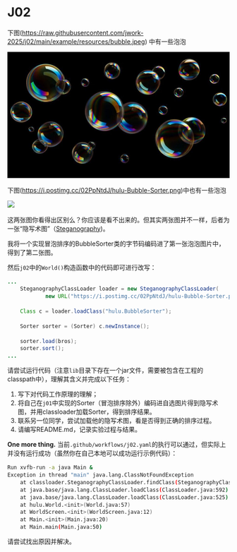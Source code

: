 # J02

下图(https://raw.githubusercontent.com/jwork-2025/j02/main/example/resources/bubble.jpeg) 中有一些泡泡

![](https://raw.githubusercontent.com/jwork-2025/j02/main/resources/bubble.jpeg)


下图(https://i.postimg.cc/02PpNtdJ/hulu-Bubble-Sorter.png)中也有一些泡泡

![](https://i.postimg.cc/02PpNtdJ/hulu-Bubble-Sorter.png)

这两张图你看得出区别么？你应该是看不出来的。但其实两张图并不一样，后者为一张“隐写术图”（[Steganography](https://zh.wikipedia.org/zh/隐写术))。

我将一个实现冒泡排序的BubbleSorter类的字节码编码进了第一张泡泡图片中，得到了第二张图。

然后`j02`中的`World()`构造函数中的代码即可进行改写：

```java
...
    SteganographyClassLoader loader = new SteganographyClassLoader(
            new URL("https://i.postimg.cc/02PpNtdJ/hulu-Bubble-Sorter.png"));

    Class c = loader.loadClass("hulu.BubbleSorter");

    Sorter sorter = (Sorter) c.newInstance();

    sorter.load(bros);
    sorter.sort();
...
```

请尝试运行代码（注意`lib`目录下存在一个jar文件，需要被包含在工程的classpath中），理解其含义并完成以下任务：

1. 写下对代码工作原理的理解；
2. 将自己在`j01`中实现的Sorter（冒泡排序除外）编码进自选图片得到隐写术图，并用classloader加载Sorter，得到排序结果。
3. 联系另一位同学，尝试加载他的隐写术图，看是否得到正确的排序过程。
4. 请编写README.md，记录实验过程与结果。

**One more thing.** 当前`.github/workflows/j02.yaml`的执行可以通过，但实际上并没有运行成功（虽然你在自己本地可以成功运行示例代码）：

```bash
Run xvfb-run -a java Main &
Exception in thread "main" java.lang.ClassNotFoundException
	at classloader.SteganographyClassLoader.findClass(SteganographyClassLoader.java:37)
	at java.base/java.lang.ClassLoader.loadClass(ClassLoader.java:592)
	at java.base/java.lang.ClassLoader.loadClass(ClassLoader.java:525)
	at hulu.World.<init>(World.java:57)
	at WorldScreen.<init>(WorldScreen.java:12)
	at Main.<init>(Main.java:20)
	at Main.main(Main.java:50)
```

请尝试找出原因并解决。